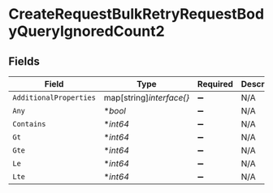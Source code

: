 # CreateRequestBulkRetryRequestBodyQueryIgnoredCount2


## Fields

| Field                    | Type                     | Required                 | Description              |
| ------------------------ | ------------------------ | ------------------------ | ------------------------ |
| `AdditionalProperties`   | map[string]*interface{}* | :heavy_minus_sign:       | N/A                      |
| `Any`                    | **bool*                  | :heavy_minus_sign:       | N/A                      |
| `Contains`               | **int64*                 | :heavy_minus_sign:       | N/A                      |
| `Gt`                     | **int64*                 | :heavy_minus_sign:       | N/A                      |
| `Gte`                    | **int64*                 | :heavy_minus_sign:       | N/A                      |
| `Le`                     | **int64*                 | :heavy_minus_sign:       | N/A                      |
| `Lte`                    | **int64*                 | :heavy_minus_sign:       | N/A                      |